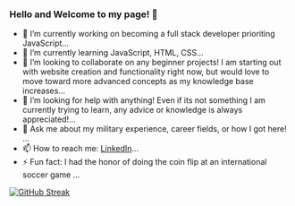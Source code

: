 ### Hello and Welcome to my page! 👋




- 🔭 I’m currently working on becoming a full stack developer prioriting JavaScript...
- 🌱 I’m currently learning JavaScript, HTML, CSS...
- 👯 I’m looking to collaborate on any beginner projects! I am starting out with website creation and functionality right now, but would love to move toward
more advanced concepts as my knowledge base increases...
- 🤔 I’m looking for help with anything! Even if its not something I am currently trying to learn, any advice or knowledge is always appreciated!...
- 💬 Ask me about my military experience, career fields, or how I got here! ...
- 📫 How to reach me: [LinkedIn](https://www.linkedin.com/in/reecerenninger/)...
- ⚡ Fun fact: I had the honor of doing the coin flip at an international soccer game ...

[![GitHub Streak](https://github-readme-streak-stats.herokuapp.com?user=ReeceRenninger&theme=radical&border_radius=5)](https://git.io/streak-stats)
